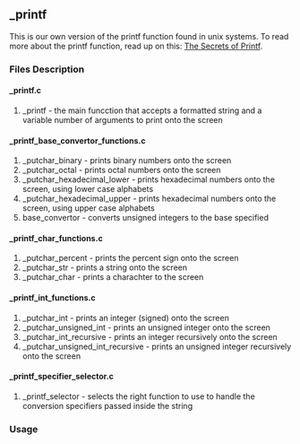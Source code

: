 ## _printf
This is our own version of the printf function found in unix systems. To read more about the printf function, read up on this: <a href="https://www.academia.edu/10297206/Secrets_of_printf_">The Secrets of Printf</a>.

### Files Description
#### <im>_printf.c</im>
1. _printf - the main funcction that accepts a formatted string and a variable number of arguments to print onto the screen

#### <im>_printf_base_convertor_functions.c</im>
1. _putchar_binary - prints binary numbers onto the screen
2. _putchar_octal - prints octal numbers onto the screen
3. _putchar_hexadecimal_lower - prints hexadecimal numbers onto the screen, using lower case alphabets
4. _putchar_hexadecimal_upper - prints hexadecimal numbers onto the screen, using upper case alphabets
5. base_convertor - converts unsigned integers to the base specified

#### <im>_printf_char_functions.c</im>
1. _putchar_percent - prints the percent sign onto the screen
2. _putchar_str - prints a string onto the screen
3. _putchar_char - prints a charachter to the screen

#### <im>_printf_int_functions.c</im>
1. _putchar_int - prints an integer (signed) onto the screen
2. _putchar_unsigned_int - prints an unsigned integer onto the screen
3. _putchar_int_recursive - prints an integer recursively onto the screen
4. _putchar_unsigned_int_recursive - prints an unsigned integer recursively onto the screen

#### <im>_printf_specifier_selector.c</im>
1. _printf_selector - selects the right function to use to handle the conversion specifiers passed inside the string

### Usage
